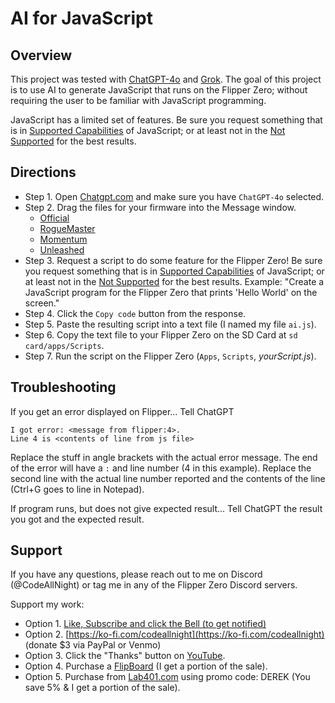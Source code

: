 # AI for JavaScript

## Overview
This project was tested with [ChatGPT-4o](https://chatgpt.com/?model=gpt-4o) and [Grok](https://grok.com/chat).  The goal of this project is to use AI to generate JavaScript that runs on the Flipper Zero; without requiring the user to be familiar with JavaScript programming.

JavaScript has a limited set of features. Be sure you request something that is in [Supported Capabilities](https://github.com/jamisonderek/flipper-zero-tutorials/wiki/JavaScript#features) of JavaScript; or at least not in the [Not Supported](https://github.com/jamisonderek/flipper-zero-tutorials/wiki/JavaScript#not-supported) for the best results.

## Directions
- Step 1. Open [Chatgpt.com](https://chatgpt.com/?model=gpt-4o) and make sure you have `ChatGPT-4o` selected.
- Step 2. Drag the files for your firmware into the Message window.
  - [Official](./official-firmware/)
  - [RogueMaster](./roguemaster-firmware/)
  - [Momentum](./momentum-firmware)
  - [Unleashed](./unleashed-firmware)
- Step 3. Request a script to do some feature for the Flipper Zero!  Be sure you request something that is in [Supported Capabilities](https://github.com/jamisonderek/flipper-zero-tutorials/wiki/JavaScript#features) of JavaScript; or at least not in the [Not Supported](https://github.com/jamisonderek/flipper-zero-tutorials/wiki/JavaScript#not-supported) for the best results.
  Example: "Create a JavaScript program for the Flipper Zero that prints 'Hello World' on the screen."
- Step 4. Click the `Copy code` button from the response.
- Step 5. Paste the resulting script into a text file (I named my file `ai.js`).
- Step 6. Copy the text file to your Flipper Zero on the SD Card at `sd card/apps/Scripts`.
- Step 7. Run the script on the Flipper Zero (`Apps`, `Scripts`, *yourScript.js*).

## Troubleshooting
If you get an error displayed on Flipper...
Tell ChatGPT
```
I got error: <message from flipper:4>. 
Line 4 is <contents of line from js file>
```  

Replace the stuff in angle brackets with the actual error message.  The end of the error will have a `:` and line number (4 in this example).  Replace the second line with the actual line number reported and the contents of the line (Ctrl+G goes to line in Notepad).

If program runs, but does not give expected result...
Tell ChatGPT the result you got and the expected result.

## Support
If you have any questions, please reach out to me on Discord (@CodeAllNight) or tag me in any of the Flipper Zero Discord servers.

Support my work: 
- Option 1. [Like, Subscribe and click the Bell (to get notified)](https://youtu.be/DAUQGeG4pc4) 
- Option 2. [https://ko-fi.com/codeallnight](https://ko-fi.com/codeallnight) (donate $3 via PayPal or Venmo) 
- Option 3. Click the "Thanks" button on [YouTube](https://youtu.be/DAUQGeG4pc4). 
- Option 4. Purchase a [FlipBoard](https://github.com/MakeItHackin/FlipBoard) (I get a portion of the sale).
- Option 5. Purchase from [Lab401.com](https://lab401.com/r?id=7c6mqp) using promo code: DEREK (You save 5% & I get a portion of the sale).